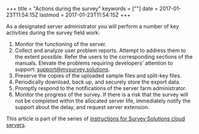 +++
title = "Actions during the survey"
keywords = [""]
date = 2017-01-23T11:54:15Z
lastmod = 2017-01-23T11:54:15Z
+++

As a designated server administrator you will perform a number of key
activities during the survey field work:

1.  Monitor the functioning of the server.
2.  Collect and analyze user problem reports. Attempt to address them to
    the extent possible. Refer the users to the corresponding sections
    of the manuals. Elevate the problems requiring developers’ attention
    to support: <support@mysurvey.solutions>.
3.  Preserve the copies of the uploaded sample files and split-key
    files.
4.  Periodically download, back up, and securely store the export data.
5.  Promptly respond to the notifications of the server farm
    administrator.
6.  Monitor the progress of the survey. If there is a risk that the
    survey will not be completed within the allocated server life,
    immediately notify the support about the delay, and request server
    extension. 

  
This article is part of the series of [instructions for Survey Solutions
cloud servers](/faq/cloud-server-instructions).
